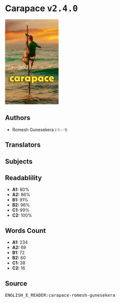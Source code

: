 # Carapace <kbd>v2.4.0</kbd>

![](./cover.medium.jpg "")

## Authors


 - Romesh Gunesekera <small>(-1 - -1)</small>

## Translators



## Subjects



## Readablility


 - **A1:** 80%
 - **A2:** 86%
 - **B1:** 91%
 - **B2:** 96%
 - **C1:** 99%
 - **C2:** 100%

## Words Count


 - **A1:** 234
 - **A2:** 69
 - **B1:** 72
 - **B2:** 60
 - **C1:** 38
 - **C2:** 16

## Source


<kbd>ENGLISH_E_READER:carapace-romesh-gunesekera</kbd>
